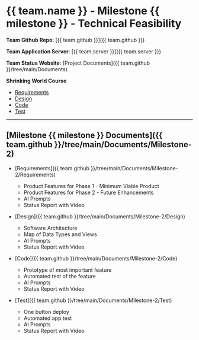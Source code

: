 # {{ team.name }} - Milestone {{ milestone }} - Technical Feasibility

**Team Github Repo**:  [{{ team.github }}]({{ team.github }})

**Team Application Server**:  [{{ team.server }}]({{ team.server }})

**Team Status Website**:  [Project Documents]({{ team.github }}/tree/main/Documents)

**Shrinking World Course**

* [Requirements](https://seamanslog.com/sweng/m2-lesson-Lesson_5.md)
* [Design](https://seamanslog.com/sweng/m2-lesson-Lesson_6.md)
* [Code](https://seamanslog.com/sweng/m2-lesson-Lesson_7.md)
* [Test](https://seamanslog.com/sweng/m2-lesson-Lesson_8.md)


---

## [Milestone {{ milestone }} Documents]({{ team.github }}/tree/main/Documents/Milestone-2)

* [Requirements]({{ team.github }}/tree/main/Documents/Milestone-2/Requirements) 
    * Product Features for Phase 1 - Minimum Viable Product
    * Product Features for Phase 2 - Future Enhancements
    * AI Prompts
    * Status Report with Video

* [Design]({{ team.github }}/tree/main/Documents/Milestone-2/Design)
    * Software Architecture
    * Map of Data Types and Views
    * AI Prompts
    * Status Report with Video

* [Code]({{ team.github }}/tree/main/Documents/Milestone-2/Code)
    * Prototype of most important feature
    * Automated test of the feature
    * AI Prompts
    * Status Report with Video

* [Test]({{ team.github }}/tree/main/Documents/Milestone-2/Test)
    * One button deploy
    * Automated app test
    * AI Prompts
    * Status Report with Video


